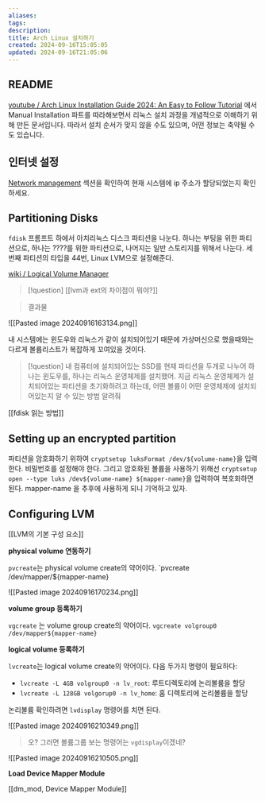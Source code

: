 ```yaml
---
aliases: 
tags: 
description:
title: Arch Linux 설치하기
created: 2024-09-16T15:05:05
updated: 2024-09-16T21:05:06
---
```


## README

[youtube / Arch Linux Installation Guide 2024: An Easy to Follow Tutorial](https://www.youtube.com/watch?v=FxeriGuJKTM) 에서 Manual Installation 파트를 따라해보면서 리눅스 설치 과정을 개념적으로 이해하기 위해 만든 문서입니다. 따라서 설치 순서가 맞지 않을 수도 있으며, 어떤 정보는 축약될 수도 있습니다.

## 인터넷 설정

[Network management](https://wiki.archlinux.org/title/Network_configuration#Network_management) 섹션을 확인하여 현재 시스템에 ip 주소가 할당되었는지 확인하세요.

## Partitioning Disks

`fdisk` 프롬프트 하에서 아치리눅스 디스크 파티션을 나눈다. 하나는 부팅을 위한 파티션으로, 하나는 ????를 위한 파티션으로, 나머지는 일반 스토리지를 위해서 나눈다. 세번째 파티션의 타입을 44번, Linux LVM으로 설정해준다. 

[wiki / Logical Volume Manager](https://en.wikipedia.org/wiki/Logical_Volume_Manager_(Linux))

> [!question] [[lvm과 ext의 차이점이 뭐야?]]

> 결과물

![[Pasted image 20240916163134.png]]

내 시스템에는 윈도우와 리눅스가 같이 설치되어있기 때문에 가상머신으로 했을때와는 다르게 볼륨리스트가 복잡하게 꼬여있을 것이다.

> [!question] 내 컴퓨터에 설치되어있는 SSD를 현재 파티션을 두개로 나누어 하나는 윈도우를, 하나는 리눅스 운영체제를 설치했어. 지금 리눅스 운영체제가 설치되어있는 파티션을 초기화하려고 하는데, 어떤 볼륨이 어떤 운영체제에 설치되어있는지 알 수 있는 방법 알려줘

[[fdisk 읽는 방법]]

## Setting up an encrypted partition

파티션을 암호화하기 위하여 `cryptsetup luksFormat /dev/${volume-name}`을 입력한다. 비밀번호를 설정해야 한다. 그리고 암호화된 볼륨을 사용하기 위해선 `cryptsetup open --type luks /dev${volume-name} ${mapper-name}`을 입력하여 복호화하면 된다.  mapper-name 을 추후에 사용하게 되니 기억하고 있자. 

## Configuring LVM

[[LVM의 기본 구성 요소]]

**physical volume 연동하기**

`pvcreate`는 physical volume create의 약어이다.  `pvcreate /dev/mapper/${mapper-name}

![[Pasted image 20240916170234.png]]

**volume group 등록하기**

`vgcreate` 는 volume group create의 약어이다. `vgcreate volgroup0 /dev/mapper${mapper-name}`

**logical volume 등록하기**

`lvcreate`는 logical volume create의 약어이다. 다음 두가지 명령이 필요하다:

- `lvcreate -L 4GB volgroup0 -n lv_root`: 루트디렉토리에 논리볼륨을 할당
- `lvcreate -L 128GB volgorup0 -n lv_home`: 홈 디렉토리에 논리볼륨을 할당

논리볼륨 확인하려면 `lvdisplay` 명령어를 치면 된다.

![[Pasted image 20240916210349.png]]

> 오? 그러면 볼륨그룹 보는 명령어는 `vgdisplay`이겠네?

![[Pasted image 20240916210505.png]]

**Load Device Mapper Module**

[[dm_mod, Device Mapper Module]]